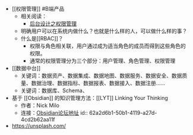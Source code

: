- [[权限管理]] #B端产品
	- 相关阅读：
		- [后台设计之权限管理](http://www.woshipm.com/pd/2852504.html)
	- 明确用户可以在系统内做什么？也就是什么样的人，可以做什么样的事？
	- 什么是[[RBAC]]？
		- 权限与角色相关联，用户通过成为适当角色的成员而得到这些角色的权限。
		- 通常的权限管理分为三个部分：用户管理、角色管理、权限管理
- [[数据中台]]
	- 关键词：数据资产、数据集成、数据地图、数据服务、数据安全、数据质量、数据治理、数据指标、数据报表、数据接入、数据注册……
	- 关键词：数据库、Schema、
- 基于 [[Obsidian]] 的知识管理方法：[[LYT]] Linking Your Thinking
	- 作者：Nick Milo
	- 连接：[Obsidian论坛地址](https://forum.obsidian.md/t/lyt-kit-6-downloadable-and-now-with-lessons/390)
	  id:: 62a2d6b1-50b1-4119-a27d-4cd2b62aa11f
- https://unsplash.com/